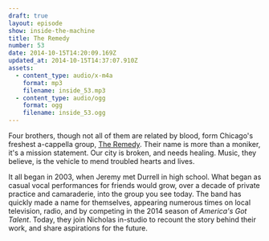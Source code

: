```yaml
---
draft: true
layout: episode
show: inside-the-machine
title: The Remedy
number: 53
date: 2014-10-15T14:20:09.169Z
updated_at: 2014-10-15T14:37:07.910Z
assets:
  - content_type: audio/x-m4a
    format: mp3
    filename: inside_53.mp3
  - content_type: audio/ogg
    format: ogg
    filename: inside_53.ogg
---
```

Four brothers, though not all of them are related by blood, form Chicago's freshest a-cappella group, [The Remedy](https://www.facebook.com/pages/The-Remedy/251030984908020). Their name is more than a moniker, it's a mission statement. Our city is broken, and needs healing. Music, they believe, is the vehicle to mend troubled hearts and lives.

It all began in 2003, when Jeremy met Durrell in high school. What began as casual vocal performances for friends would grow, over a decade of private practice and camaraderie, into the group you see today. The band has quickly made a name for themselves, appearing numerous times on local television, radio, and by competing in the 2014 season of *America's Got Talent*. Today, they join Nicholas in-studio to recount the story behind their work, and share aspirations for the future.